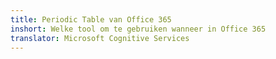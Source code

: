 ```yaml
---
title: Periodic Table van Office 365
inshort: Welke tool om te gebruiken wanneer in Office 365
translator: Microsoft Cognitive Services
---
```





